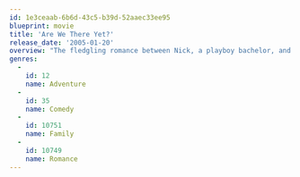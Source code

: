 ```yaml
---
id: 1e3ceaab-6b6d-43c5-b39d-52aaec33ee95
blueprint: movie
title: 'Are We There Yet?'
release_date: '2005-01-20'
overview: "The fledgling romance between Nick, a playboy bachelor, and Suzanne, a divorced mother of two, is threatened by a particularly harrowing New Years Eve. When Suzanne's work keeps her in Vancouver for the holiday, Nick offers to bring her kids to the city from Portland, Oregon. The kids, who have never liked any of the men their mom dates, are determined to turn the trip into a nightmare for Nick."
genres:
  -
    id: 12
    name: Adventure
  -
    id: 35
    name: Comedy
  -
    id: 10751
    name: Family
  -
    id: 10749
    name: Romance
---
```

